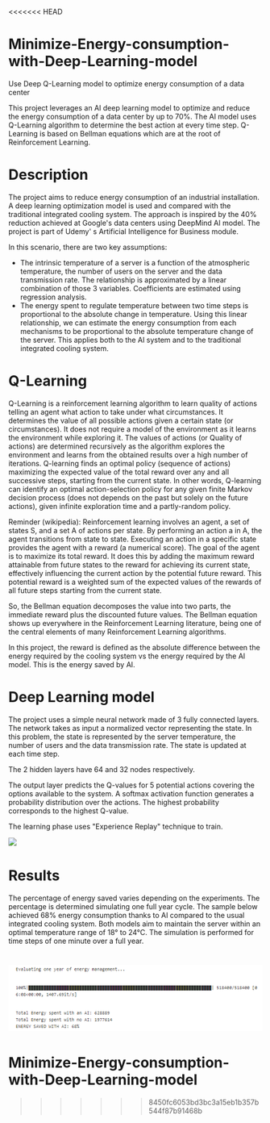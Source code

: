 <<<<<<< HEAD
# Minimize-Energy-consumption-with-Deep-Learning-model
Use Deep Q-Learning model to optimize energy consumption of a data center

This project leverages an AI deep learning model to optimize and reduce the energy consumption of a data center by up to 70%.
The AI model uses Q-Learning algorithm to determine the best action at every time step.
Q-Learning is based on Bellman equations which are at the root of Reinforcement Learning.

# Description
The project aims to reduce energy consumption of an industrial installation. A deep learning optimization model is used and compared with the traditional integrated cooling system. The approach is inspired by the 40% reduction achieved at Google's data centers using DeepMind AI model. The project is part of Udemy' s Artificial Intelligence for Business module.

In this scenario, there are two key assumptions:
- The intrinsic temperature of a server is a function of the atmospheric temperature, the number of users on the server and the data transmission rate. The relationship is approximated by a linear combination of those 3 variables. Coefficients are estimated using regression analysis.
- The energy spent to regulate temperature between two time steps is proportional to the absolute change in temperature. Using this linear relationship, we can estimate the energy consumption from each mechanisms to be proportional to the absolute temperature change of the server. This applies both to the AI system and to the traditional integrated cooling system.

# Q-Learning
Q-Learning is a reinforcement learning algorithm to learn quality of actions telling an agent what action to take under what circumstances. It determines the value of all possible actions given a certain state (or circumstances). It does not require a model of the environment as it learns the environment while exploring it. The values of actions (or Quality of actions) are determined recursively as the algorithm explores the environment and learns from the obtained results over a high number of iterations. Q-learning finds an optimal policy (sequence of actions) maximizing the expected value of the total reward over any and all successive steps, starting from the current state. In other words, Q-learning can identify an optimal action-selection policy for any given finite Markov decision process (does not depends on the past but solely on the future actions), given infinite exploration time and a partly-random policy.  

Reminder (wikipedia): Reinforcement learning involves an agent, a set of states S, and a set A of actions per state. By performing an action a in A, the agent transitions from state to state. Executing an action in a specific state provides the agent with a reward (a numerical score). The goal of the agent is to maximize its total reward. It does this by adding the maximum reward attainable from future states to the reward for achieving its current state, effectively influencing the current action by the potential future reward. This potential reward is a weighted sum of the expected values of the rewards of all future steps starting from the current state.

So, the Bellman equation decomposes the value into two parts, the immediate reward plus the discounted future values. The Bellman equation shows up everywhere in the Reinforcement Learning literature, being one of the central elements of many Reinforcement Learning algorithms.

In this project, the reward is defined as the absolute difference between the energy required by the cooling system vs the energy required by the AI model. This is the energy saved by AI.

# Deep Learning model

The project uses a simple neural network made of 3 fully connected layers.
The network takes as input a normalized vector representing the state. In this problem, the state is represented by the server temperature, the number of users and the data transmission rate. The state is updated at each time step.

The 2 hidden layers have 64 and 32 nodes respectively.

The output layer predicts the Q-values for 5 potential actions covering the options available to the system. A softmax activation function generates a probability distribution over the actions. The highest probability corresponds to the highest Q-value.

The learning phase uses "Experience Replay" technique to train.

![](Brain_Slide.png)

# Results

The percentage of energy saved varies depending on the experiments. The percentage is determined simulating one full year cycle. The sample below achieved 68% energy consumption thanks to AI compared to the usual integrated cooling system. Both models aim to maintain the server within an optimal temperature range of 18° to 24°C. The simulation is performed for time steps of one minute over a full year.

![](savings.png)
=======
# Minimize-Energy-consumption-with-Deep-Learning-model
>>>>>>> 8450fc6053bd3bc3a15eb1b357b544f87b91468b
